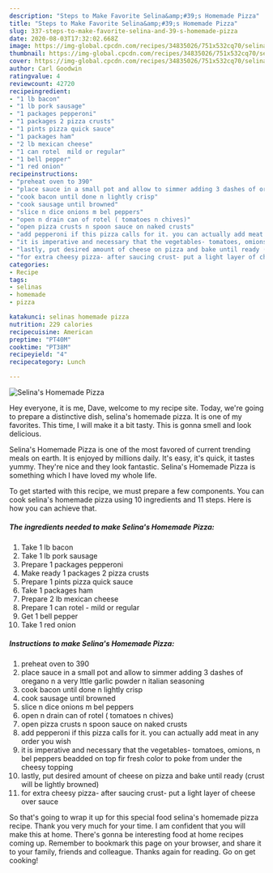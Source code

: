 ```yaml
---
description: "Steps to Make Favorite Selina&amp;#39;s Homemade Pizza"
title: "Steps to Make Favorite Selina&amp;#39;s Homemade Pizza"
slug: 337-steps-to-make-favorite-selina-and-39-s-homemade-pizza
date: 2020-08-03T17:32:02.668Z
image: https://img-global.cpcdn.com/recipes/34835026/751x532cq70/selinas-homemade-pizza-recipe-main-photo.jpg
thumbnail: https://img-global.cpcdn.com/recipes/34835026/751x532cq70/selinas-homemade-pizza-recipe-main-photo.jpg
cover: https://img-global.cpcdn.com/recipes/34835026/751x532cq70/selinas-homemade-pizza-recipe-main-photo.jpg
author: Carl Goodwin
ratingvalue: 4
reviewcount: 42720
recipeingredient:
- "1 lb bacon"
- "1 lb pork sausage"
- "1 packages pepperoni"
- "1 packages 2 pizza crusts"
- "1 pints pizza quick sauce"
- "1 packages ham"
- "2 lb mexican cheese"
- "1 can rotel  mild or regular"
- "1 bell pepper"
- "1 red onion"
recipeinstructions:
- "preheat oven to 390"
- "place sauce in a small pot and allow to simmer adding 3 dashes of oregano n a very lttle garlic powder n italian seasoning"
- "cook bacon until done n lightly crisp"
- "cook sausage until browned"
- "slice n dice onions m bel peppers"
- "open n drain can of rotel ( tomatoes n chives)"
- "open pizza crusts n spoon sauce on naked crusts"
- "add pepperoni if this pizza calls for it. you can actually add meat in any order you wish"
- "it is imperative and necessary that the vegetables- tomatoes, omions, n bel peppers beadded on top fir fresh color to poke from under the cheesy topping"
- "lastly, put desired amount of cheese on pizza and bake until ready (crust will be lightly browned)"
- "for extra cheesy pizza- after saucing crust- put a light layer of cheese over sauce"
categories:
- Recipe
tags:
- selinas
- homemade
- pizza

katakunci: selinas homemade pizza 
nutrition: 229 calories
recipecuisine: American
preptime: "PT40M"
cooktime: "PT38M"
recipeyield: "4"
recipecategory: Lunch

---
```



![Selina&#39;s Homemade Pizza](https://img-global.cpcdn.com/recipes/34835026/751x532cq70/selinas-homemade-pizza-recipe-main-photo.jpg)

Hey everyone, it is me, Dave, welcome to my recipe site. Today, we're going to prepare a distinctive dish, selina&#39;s homemade pizza. It is one of my favorites. This time, I will make it a bit tasty. This is gonna smell and look delicious.



Selina&#39;s Homemade Pizza is one of the most favored of current trending meals on earth. It is enjoyed by millions daily. It's easy, it's quick, it tastes yummy. They're nice and they look fantastic. Selina&#39;s Homemade Pizza is something which I have loved my whole life.


To get started with this recipe, we must prepare a few components. You can cook selina&#39;s homemade pizza using 10 ingredients and 11 steps. Here is how you can achieve that.

<!--inarticleads1-->

##### The ingredients needed to make Selina&#39;s Homemade Pizza:

1. Take 1 lb bacon
1. Take 1 lb pork sausage
1. Prepare 1 packages pepperoni
1. Make ready 1 packages 2 pizza crusts
1. Prepare 1 pints pizza quick sauce
1. Take 1 packages ham
1. Prepare 2 lb mexican cheese
1. Prepare 1 can rotel - mild or regular
1. Get 1 bell pepper
1. Take 1 red onion




<!--inarticleads2-->

##### Instructions to make Selina&#39;s Homemade Pizza:

1. preheat oven to 390
1. place sauce in a small pot and allow to simmer adding 3 dashes of oregano n a very lttle garlic powder n italian seasoning
1. cook bacon until done n lightly crisp
1. cook sausage until browned
1. slice n dice onions m bel peppers
1. open n drain can of rotel ( tomatoes n chives)
1. open pizza crusts n spoon sauce on naked crusts
1. add pepperoni if this pizza calls for it. you can actually add meat in any order you wish
1. it is imperative and necessary that the vegetables- tomatoes, omions, n bel peppers beadded on top fir fresh color to poke from under the cheesy topping
1. lastly, put desired amount of cheese on pizza and bake until ready (crust will be lightly browned)
1. for extra cheesy pizza- after saucing crust- put a light layer of cheese over sauce




So that's going to wrap it up for this special food selina&#39;s homemade pizza recipe. Thank you very much for your time. I am confident that you will make this at home. There's gonna be interesting food at home recipes coming up. Remember to bookmark this page on your browser, and share it to your family, friends and colleague. Thanks again for reading. Go on get cooking!
